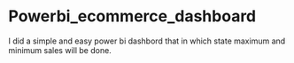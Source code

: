 # Powerbi_ecommerce_dashboard
I did a simple and easy power bi dashbord that in which state maximum and minimum sales will be done.
